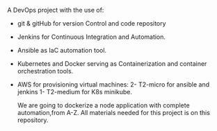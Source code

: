 A DevOps project with the use of:
* git & gitHub for version Control and code repository
* Jenkins for Continuous Integration and Automation.
* Ansible as IaC automation tool.
* Kubernetes and Docker serving as Containerization and container orchestration tools.
* AWS for provisioning virtual machines:
   2- T2-micro for ansible and jenkins 
   1- T2-medium for K8s minikube.
   
   We are going to dockerize a node application with complete automation,from A-Z.
   All materials needed for this project is on this repository.
   
   

   

